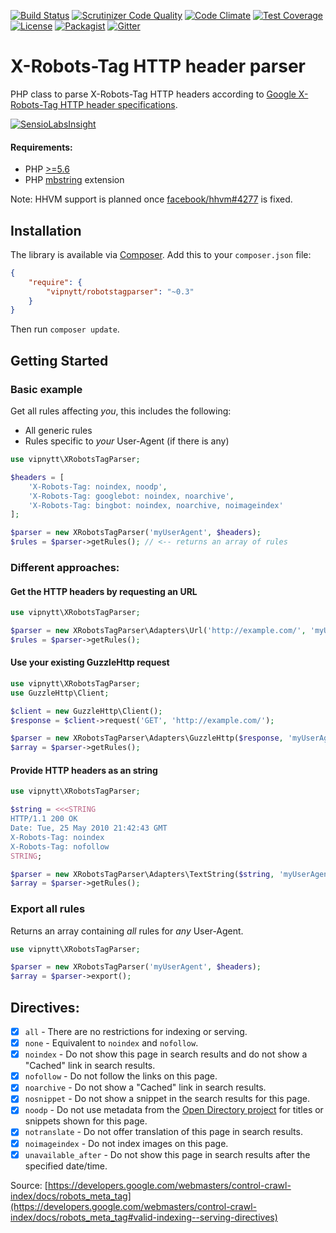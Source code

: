 [![Build Status](https://travis-ci.org/VIPnytt/RobotsTagParser.svg?branch=master)](https://travis-ci.org/VIPnytt/RobotsTagParser)
[![Scrutinizer Code Quality](https://scrutinizer-ci.com/g/VIPnytt/RobotsTagParser/badges/quality-score.png?b=master)](https://scrutinizer-ci.com/g/VIPnytt/RobotsTagParser/?branch=master)
[![Code Climate](https://codeclimate.com/github/VIPnytt/RobotsTagParser/badges/gpa.svg)](https://codeclimate.com/github/VIPnytt/RobotsTagParser)
[![Test Coverage](https://codeclimate.com/github/VIPnytt/RobotsTagParser/badges/coverage.svg)](https://codeclimate.com/github/VIPnytt/RobotsTagParser/coverage)
[![License](https://poser.pugx.org/VIPnytt/RobotsTagParser/license)](https://github.com/VIPnytt/RobotsTagParser/blob/master/LICENSE)
[![Packagist](https://img.shields.io/packagist/v/vipnytt/robotstagparser.svg)](https://packagist.org/packages/vipnytt/robotstagparser)
[![Gitter](https://badges.gitter.im/VIPnytt/RobotsTagParser.svg)](https://gitter.im/VIPnytt/RobotsTagParser)

# X-Robots-Tag HTTP header parser
PHP class to parse X-Robots-Tag HTTP headers according to [Google X-Robots-Tag HTTP header specifications](https://developers.google.com/webmasters/control-crawl-index/docs/robots_meta_tag#using-the-x-robots-tag-http-header).

[![SensioLabsInsight](https://insight.sensiolabs.com/projects/b89a070f-07d3-490a-841a-0ae995574158/big.png)](https://insight.sensiolabs.com/projects/b89a070f-07d3-490a-841a-0ae995574158)

#### Requirements:
- PHP [>=5.6](http://php.net/supported-versions.php)
- PHP [mbstring](http://php.net/manual/en/book.mbstring.php) extension

Note: HHVM support is planned once [facebook/hhvm#4277](https://github.com/facebook/hhvm/issues/4277) is fixed.

## Installation
The library is available via [Composer](https://getcomposer.org). Add this to your `composer.json` file:

```json
{
    "require": {
        "vipnytt/robotstagparser": "~0.3"
    }
}
```
Then run `composer update`.

## Getting Started

### Basic example
Get all rules affecting _you_, this includes the following:
- All generic rules
- Rules specific to _your_ User-Agent (if there is any)
```php
use vipnytt\XRobotsTagParser;

$headers = [
    'X-Robots-Tag: noindex, noodp',
    'X-Robots-Tag: googlebot: noindex, noarchive',
    'X-Robots-Tag: bingbot: noindex, noarchive, noimageindex'
];

$parser = new XRobotsTagParser('myUserAgent', $headers);
$rules = $parser->getRules(); // <-- returns an array of rules
```

### Different approaches:

#### Get the HTTP headers by requesting an URL
```php
use vipnytt\XRobotsTagParser;

$parser = new XRobotsTagParser\Adapters\Url('http://example.com/', 'myUserAgent');
$rules = $parser->getRules();
```

#### Use your existing GuzzleHttp request
```php
use vipnytt\XRobotsTagParser;
use GuzzleHttp\Client;

$client = new GuzzleHttp\Client();
$response = $client->request('GET', 'http://example.com/');

$parser = new XRobotsTagParser\Adapters\GuzzleHttp($response, 'myUserAgent');
$array = $parser->getRules();
```

#### Provide HTTP headers as an string
```php
use vipnytt\XRobotsTagParser;

$string = <<<STRING
HTTP/1.1 200 OK
Date: Tue, 25 May 2010 21:42:43 GMT
X-Robots-Tag: noindex
X-Robots-Tag: nofollow
STRING;

$parser = new XRobotsTagParser\Adapters\TextString($string, 'myUserAgent');
$array = $parser->getRules();
```

### Export all rules
Returns an array containing _all_ rules for _any_ User-Agent.
```php
use vipnytt\XRobotsTagParser;

$parser = new XRobotsTagParser('myUserAgent', $headers);
$array = $parser->export();
```

## Directives:
- [x] `all` - There are no restrictions for indexing or serving.
- [x] `none` - Equivalent to `noindex` and `nofollow`.
- [x] `noindex` - Do not show this page in search results and do not show a "Cached" link in search results.
- [x] `nofollow` - Do not follow the links on this page.
- [x] `noarchive` - Do not show a "Cached" link in search results.
- [x] `nosnippet` - Do not show a snippet in the search results for this page.
- [x] `noodp` - Do not use metadata from the [Open Directory project](http://dmoz.org/) for titles or snippets shown for this page.
- [x] `notranslate` - Do not offer translation of this page in search results.
- [x] `noimageindex` - Do not index images on this page.
- [x] `unavailable_after` - Do not show this page in search results after the specified date/time.

Source: [https://developers.google.com/webmasters/control-crawl-index/docs/robots_meta_tag](https://developers.google.com/webmasters/control-crawl-index/docs/robots_meta_tag#valid-indexing--serving-directives)
